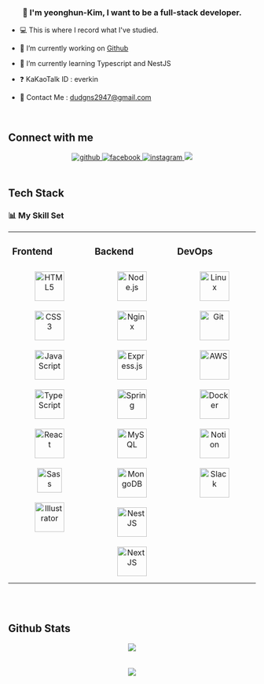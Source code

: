 ### <div align="center">👋 I'm yeonghun-Kim, I want to be a full-stack developer.</div>

- 💻 This is where I record what I've studied.  

- 🎢 I’m currently working on [Github](https://github.com/dudgns2947)  
  

- 📝 I’m currently learning Typescript and NestJS  
  

- ❓ KaKaoTalk ID : everkin
  

- 🎈 Contact Me : dudgns2947@gmail.com  
  

<br/>  

## Connect with me  
<div align="center">
<a href="https://github.com/dudgns2947" target="_blank">
<img src=https://img.shields.io/badge/github-%2324292e.svg?&style=for-the-badge&logo=github&logoColor=white alt=github style="margin-bottom: 5px;" />
</a>
<a href="https://www.facebook.com/profile.php?id=100006025872067" target="_blank">
<img src=https://img.shields.io/badge/facebook-%232E87FB.svg?&style=for-the-badge&logo=facebook&logoColor=white alt=facebook style="margin-bottom: 5px;" />
</a>
<a href="https://instagram.com/gongzuri_38/" target="_blank">
<img src=https://img.shields.io/badge/instagram-%23000000.svg?&style=for-the-badge&logo=instagram&logoColor=white alt=instagram style="margin-bottom: 5px;" />
</a>
<a href="https://hub.docker.com/u/dudgns2947" target ="_blank">
<img src="https://img.shields.io/badge/Docker-%2496ED.svg?&style=for-the-badge&logo=Docker&logoColor=white alt=Docker style="margin-bottom: 5px;"/>
</a>

</div>  
  

<br/>  

## Tech Stack

### 📊 My Skill Set  
<table><tr><td valign="top" width="33%">



### Frontend  
<div align="center">  
<img style="margin: 10px" src="https://profilinator.rishav.dev/skills-assets/html5-original-wordmark.svg" alt="HTML5" height="60" />  
<img style="margin: 10px" src="https://profilinator.rishav.dev/skills-assets/css3-original-wordmark.svg" alt="CSS3" height="60" />  
<img style="margin: 10px" src="https://profilinator.rishav.dev/skills-assets/javascript-original.svg" alt="JavaScript" height="60" />  
<img style="margin: 10px" src="https://profilinator.rishav.dev/skills-assets/typescript-original.svg" alt="TypeScript" height="60" />  
<img style="margin: 10px" src="https://profilinator.rishav.dev/skills-assets/react-original-wordmark.svg" alt="React" height="60" />   
<img style="margin: 10px" src="https://profilinator.rishav.dev/skills-assets/sass-original.svg" alt="Sass" height="50" />  
<img style="margin: 10px" src="https://profilinator.rishav.dev/skills-assets/adobe_illustrator-icon.svg" alt="Illustrator" height="60" /> 
</div>

</td><td valign="top" width="33%">



### Backend  
<div align="center">  
<img style="margin: 10px" src="https://profilinator.rishav.dev/skills-assets/nodejs-original-wordmark.svg" alt="Node.js" height="60" />  
<img style="margin: 10px" src="https://profilinator.rishav.dev/skills-assets/nginx-original.svg" alt="Nginx" height="60" />  
<img style="margin: 10px" src="https://profilinator.rishav.dev/skills-assets/express-original-wordmark.svg" alt="Express.js" height="60" />  
<img style="margin: 10px" src="https://profilinator.rishav.dev/skills-assets/springio-icon.svg" alt="Spring" height="60" />  
<img style="margin: 10px" src="https://profilinator.rishav.dev/skills-assets/mysql-original-wordmark.svg" alt="MySQL" height="60" />  
<img style="margin: 10px" src="https://profilinator.rishav.dev/skills-assets/mongodb-original-wordmark.svg" alt="MongoDB" height="60" />  
<img style="margin: 10px" src="https://profilinator.rishav.dev/skills-assets/nestjs.svg" alt="NestJS" height="60" />  
<img style="margin: 10px" src = "https://upload.wikimedia.org/wikipedia/commons/thumb/8/8e/Nextjs-logo.svg/311px-Nextjs-logo.svg.png?20190307203525" alt="NextJS" height="60"/>
</div>

</td><td valign="top" width="33%">



### DevOps  
<div align="center">  
<img style="margin: 10px" src="https://profilinator.rishav.dev/skills-assets/linux-original.svg" alt="Linux" height="60" />  
<img style="margin: 10px" src="https://profilinator.rishav.dev/skills-assets/git-scm-icon.svg" alt="Git" height="60" />  
<img style="margin: 10px" src="https://profilinator.rishav.dev/skills-assets/amazonwebservices-original-wordmark.svg" alt="AWS" height="60" />  
<img style="margin: 10px" src="https://profilinator.rishav.dev/skills-assets/docker-original-wordmark.svg" alt="Docker" height="60" />  
<img style="margin: 10px" src="https://cdn.worldvectorlogo.com/logos/notion-logo-1.svg" alt="Notion" height="60" />  
<img style="margin: 10px" src="https://exchange.icinga.com/seffparker/icinga2-slack-notification/logo" alt="Slack" height="60" />  
</div>

</td></tr></table>  

<br/>  

<br/>  



## Github Stats  
<div align="center"><img src="https://github-readme-stats.vercel.app/api/top-langs/?username=dudgns2947&hide_border=true&layout=compact" align="center" /></div>  

<br/>  


  

<br/>  

<div align="center">
<img src="https://komarev.com/ghpvc/?username=dudgns2947&&style=flat-square" align="center" />
</div>  
  

<br/>  
